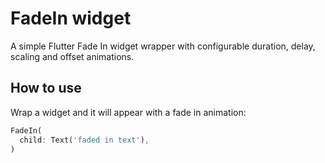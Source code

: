 # FadeIn widget
A simple Flutter Fade In widget wrapper with configurable duration, delay, scaling and offset animations.

## How to use
Wrap a widget and it will appear with a fade in animation:
```dart
FadeIn(
  child: Text('faded in text'),
)
```
